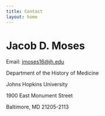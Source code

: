 ```yaml
---
title: Contact
layout: home
---
```

# Jacob D. Moses

Email: [jmoses16@jh.edu][1]

Department of the History of Medicine

Johns Hopkins University

1900 East Monument Street

Baltimore, MD 21205-2113

[1]:	mailto:jmoses16@jh.edu